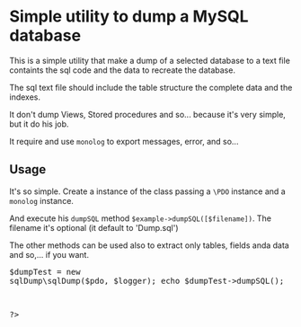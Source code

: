 <h1>Simple utility to dump a MySQL database</h1>
<p>This is a simple utility that make a dump of a selected database to a text file containts the sql code and the data to recreate the database.</p>
<p>The sql text file should include the table structure the complete data and the indexes.</p>
<p>It don't dump Views, Stored procedures and so... because it's very simple, but it do his job.</p>
<p>It require and use <code>monolog</code> to export messages, error, and so...</p>
<h2>Usage</h2>
<p>It's so simple. Create a instance of the class passing a <code>\PDO</code> instance and a <code>monolog</code> instance.</p>
<p>And execute his <code>dumpSQL</code> method <code>$example->dumpSQL([$filename])</code>. The filename it's optional (it default to 'Dump.sql')</p>
<p>The other methods can be used also to extract only tables, fields anda data and so,...  if you want.</p>
<pre>
<?php

$dumpTest = new sqlDump\sqlDump($pdo, $logger);
echo $dumpTest->dumpSQL();

?>
</pre>
